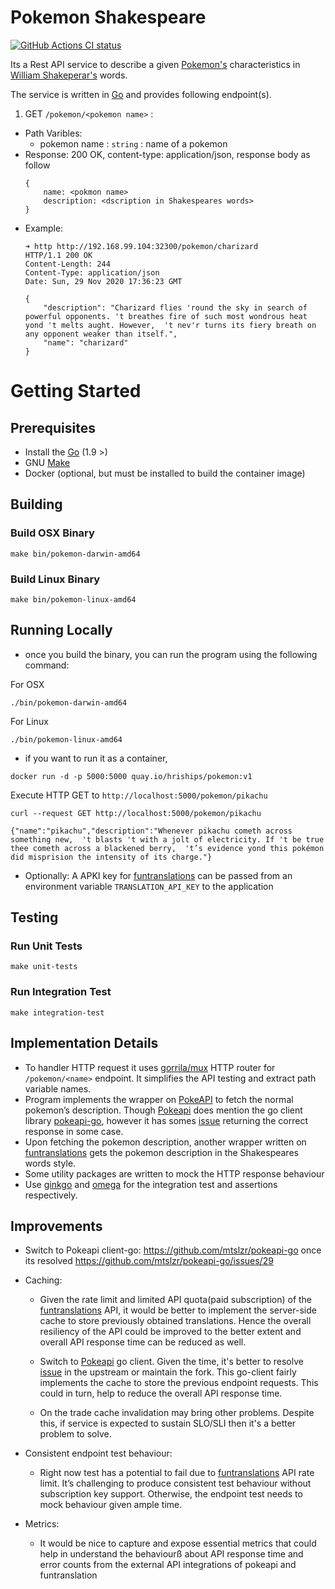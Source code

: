 # Pokemon Shakespeare

<p align="left">
  <a href="https://github.com/hrishin/pokemon-shakespeare/actions"><img alt="GitHub Actions CI status" src="https://github.com/hrishin/pokemon-shakespeare/workflows/build-and-test/badge.svg"></a>
</p>


Its a Rest API service to describe a given [Pokemon's](https://en.wikipedia.org/wiki/Pok%C3%A9mon) characteristics in [William Shakeperar's](https://en.wikipedia.org/wiki/William_Shakespeare) words. 

The service is written in [Go](https://golang.org) and provides following endpoint(s).

1) GET `/pokemon/<pokemon name>` :
* Path Varibles:
    - pokemon name : `string` : name of a pokemon
* Response:
    200 OK, content-type: application/json, response body as follow
    ```
    {
        name: <pokmon name>
        description: <dscription in Shakespeares words>
    }
    ```
* Example:
    ```
    ➜ http http://192.168.99.104:32300/pokemon/charizard       
    HTTP/1.1 200 OK
    Content-Length: 244
    Content-Type: application/json
    Date: Sun, 29 Nov 2020 17:36:23 GMT

    {
        "description": "Charizard flies 'round the sky in search of powerful opponents. 't breathes fire of such most wondrous heat yond 't melts aught. However,  't nev'r turns its fiery breath on any opponent weaker than itself.",
        "name": "charizard"
    }

    ```

# Getting Started

## Prerequisites
* Install the [Go](https://golang.org/doc/install) (1.9 >)
* GNU [Make](https://www.gnu.org/software/make/)
* Docker (optional, but must be installed to build the container image)

## Building

### Build OSX Binary
```
make bin/pokemon-darwin-amd64
```

### Build Linux Binary
```
make bin/pokemon-linux-amd64
```

## Running Locally

* once you build the binary, you can run the program using the following command:

For OSX
```
./bin/pokemon-darwin-amd64
```

For Linux

```
./bin/pokemon-linux-amd64
```

* if you want to run it as a container,

```
docker run -d -p 5000:5000 quay.io/hriships/pokemon:v1
```

Execute HTTP GET to `http://localhost:5000/pokemon/pikachu`
```
curl --request GET http://localhost:5000/pokemon/pikachu   

{"name":"pikachu","description":"Whenever pikachu cometh across something new,  't blasts 't with a jolt of electricity. If 't be true thee cometh across a blackened berry,  't’s evidence yond this pokémon did misprision the intensity of its charge."}
```

* Optionally: A APKI key for [funtranslations](https://funtranslations.com) can be passed from an environment variable `TRANSLATION_API_KEY` to the application

## Testing

### Run Unit Tests
```
make unit-tests
```

### Run Integration Test
```
make integration-test
```

## Implementation Details
 * To handler HTTP request it uses [gorrila/mux](https://github.com/gorilla/mux) HTTP router for `/pokemon/<name>` endpoint. It simplifies the API testing and extract path variable names.
 * Program implements the wrapper on [PokeAPI](https://pokeapi.co/docs/v2) to fetch the normal pokemon’s description. Though [Pokeapi](https://pokeapi.co/docs/v2) does mention the go client library [pokeapi-go](https://github.com/mtslzr/pokeapi-go), however it has somes [issue](https://github.com/mtslzr/pokeapi-go/issues/29) returning the correct response in some case.
 * Upon fetching the pokemon description, another wrapper written on [funtranslations](https://funtranslations.com/api/shakespeare) gets the
 pokemon description in the Shakespeares words style.
 * Some utility packages are written to mock the HTTP response behaviour
 * Use [ginkgo](https://github.com/onsi/ginkgo) and [omega](https://github.com/onsi/gomega) for the integration test and assertions respectively.

## Improvements
- Switch to Pokeapi client-go:
 https://github.com/mtslzr/pokeapi-go once its resolved https://github.com/mtslzr/pokeapi-go/issues/29

- Caching: 
    * Given the rate limit and limited API quota(paid subscription) of the [funtranslations](https://funtranslations.com/api/shakespeare) API, it would be better to implement the server-side cache to store previously obtained translations. Hence the overall resiliency of the API could be improved to the better extent and overall API response time can be reduced as well.

    * Switch to [Pokeapi](https://github.com/mtslzr/pokeapi-go) go client. Given the time, it's better to resolve [issue](https://github.com/mtslzr/pokeapi-go/issues/29) in the upstream or maintain the fork. This go-client fairly implements the cache to store the previous endpoint requests. This could in turn, help to reduce the overall API response time.

    * On the trade cache invalidation may bring other problems. Despite this, if service is expected to sustain SLO/SLI then it's a better problem to solve.

- Consistent endpoint test behaviour: 
    * Right now test has a potential to fail due to [funtranslations](https://funtranslations.com/api/shakespeare) API rate limit. It’s challenging to produce consistent test behaviour without subscription key support. Otherwise, the endpoint test needs to mock behaviour given ample time.

- Metrics:
    * It would be nice to capture and expose essential metrics that could help in understand the behaviourß about API response time and error counts from
    the external API integrations of pokeapi and funtranslation


